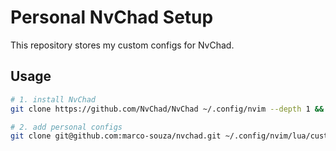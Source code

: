 # Personal NvChad Setup

This repository stores my custom configs for NvChad.

## Usage


```sh
# 1. install NvChad
git clone https://github.com/NvChad/NvChad ~/.config/nvim --depth 1 && nvim

# 2. add personal configs
git clone git@github.com:marco-souza/nvchad.git ~/.config/nvim/lua/custom/
```
